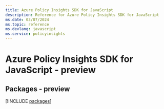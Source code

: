 ```yaml
---
title: Azure Policy Insights SDK for JavaScript
description: Reference for Azure Policy Insights SDK for JavaScript
ms.date: 03/07/2024
ms.topic: reference
ms.devlang: javascript
ms.service: policyinsights
---
```

# Azure Policy Insights SDK for JavaScript - preview
## Packages - preview
[!INCLUDE [packages](policy-insights-index.md)]